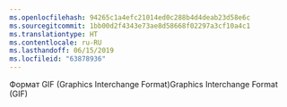 ```yaml
---
ms.openlocfilehash: 94265c1a4efc21014ed0c288b4d4deab23d58e6c
ms.sourcegitcommit: 1bb00d2f4343e73ae8d58668f02297a3cf10a4c1
ms.translationtype: HT
ms.contentlocale: ru-RU
ms.lasthandoff: 06/15/2019
ms.locfileid: "63878936"
---
```

<span data-ttu-id="70436-101">Формат GIF (Graphics Interchange Format)</span><span class="sxs-lookup"><span data-stu-id="70436-101">Graphics Interchange Format (GIF)</span></span>